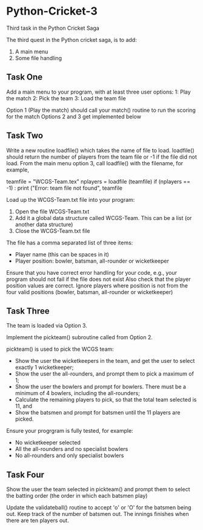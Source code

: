 # Python-Cricket-3
Third task in the Python Cricket Saga

The third quest in the Python cricket saga, is to add:
1) A main menu
2) Some file handling

Task One
--------

Add a main menu to your program, with at least three user options:
1: Play the match
2: Pick the team
3: Load the team file

Option 1 (Play the match) should call your match() routine to run the scoring for the match
Options 2 and 3 get implemented below

Task Two
--------

Write a new routine loadfile() which takes the name of file to load.
loadfile() should return the number of players from the team file or -1 if the file did not load.
From the main menu option 3, call loadfile() with the filename, for example, 

teamfile = "WCGS-Team.tex"
nplayers = loadfile (teamfile)
if (nplayers == -1) :
  print ("Error: team file not found", teamfile
  
Load up the WCGS-Team.txt file into your program:
1) Open the file WCGS-Team.txt
2) Add it a global data structure called WCGS-Team. This can be a list (or another data structure)
3) Close the WCGS-Team.txt file

The file has a comma separated list of three items:
- Player name (this can be spaces in it)
- Player position: bowler, batsman, all-rounder or wicketkeeper

Ensure that you have correct error handling for your code, e.g., your program should not fail if the file does not exist
Also check that the player position values are correct. Ignore players where position is not from the four valid positions (bowler, batsman, all-rounder or wicketkeeper)

Task Three
----------

The team is loaded via Option 3.

Implement the pickteam() subroutine called from Option 2.

pickteam() is used to pick the WCGS team:
- Show the user the wicketkeepers in the team, and get the user to select exactly 1 wicketkeeper;
- Show the user the all-rounders, and prompt them to pick a maximum of 1;
- Show the user the bowlers and prompt for bowlers. There must be a minimum of 4 bowlers, including the all-rounders;
- Calculate the remaining players to pick, so that the total team selected is 11, and
- Show the batsmen and prompt for batsmen until the 11 players are picked.

Ensure your progrgram is fully tested, for example:
- No wicketkeeper selected
- All the all-rounders and no specialist bowlers
- No all-rounders and only specialist bowlers


Task Four
---------

Show the user the team selected in pickteam() and prompt them to select the batting order (the order in which each batsmen play)

Update the validateball() routine to accept 'o' or 'O' for the batsmen being out.
Keep track of the number of batsmen out. The innings finishes when there are ten players out.



